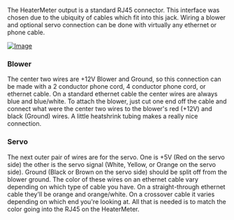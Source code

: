 The HeaterMeter output is a standard RJ45 connector. This interface was chosen due to the ubiquity of cables which fit into this jack. Wiring a blower and optional servo connection can be done with virtually any ethernet or phone cable.

[![Image](http://i.imgur.com/ByE3oXj.png)](http://imgur.com/ByE3oXj)

### Blower

The center two wires are +12V Blower and Ground, so this connection can be made with a 2 conductor phone cord, 4 conductor phone cord, or ethernet cable. On a standard ethernet cable the center wires are always blue and blue/white. To attach the blower, just cut one end off the cable and connect what were the center two wires to the blower's red (+12V) and black (Ground) wires. A little heatshrink tubing makes a really nice connection. 

### Servo

The next outer pair of wires are for the servo. One is +5V (Red on the servo side) the other is the servo signal (White, Yellow, or Orange on the servo side). Ground (Black or Brown on the servo side) should be split off from the blower ground. The color of these wires on an ethernet cable vary depending on which type of cable you have. On a straight-through ethernet cable they'll be orange and orange/white. On a crossover cable it varies depending on which end you're looking at. All that is needed is to match the color going into the RJ45 on the HeaterMeter.